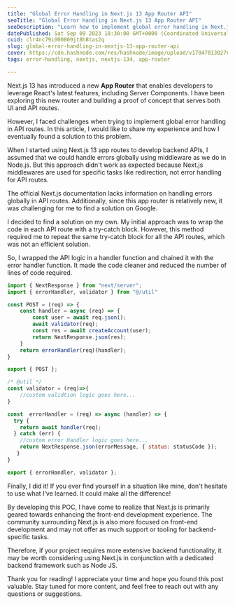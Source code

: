 ```yaml
---
title: "Global Error Handling in Next.js 13 App Router API"
seoTitle: "Global Error Handling in Next.js 13 App Router API"
seoDescription: "Learn how to implement global error handling in Next.js 13 App Router API routes."
datePublished: Sat Sep 09 2023 18:30:00 GMT+0000 (Coordinated Universal Time)
cuid: clr4nc79i000809jt8h8tas2q
slug: global-error-handling-in-nextjs-13-app-router-api
cover: https://cdn.hashnode.com/res/hashnode/image/upload/v1704701302763/5a7f8a5c-7b52-403c-b45a-28896b7d7210.png
tags: error-handling, nextjs, nextjs-134, app-router

---
```


Next.js 13 has introduced a new **App Router** that enables developers to leverage React's latest features, including Server Components. I have been exploring this new router and building a proof of concept that serves both UI and API routes.

However, I faced challenges when trying to implement global error handling in API routes. In this article, I would like to share my experience and how I eventually found a solution to this problem.

When I started using Next.js 13 app routes to develop backend APIs, I assumed that we could handle errors globally using middleware as we do in Node.js. But this approach didn't work as expected because Next.js middlewares are used for specific tasks like redirection, not error handling for API routes.

The official Next.js documentation lacks information on handling errors globally in API routes. Additionally, since this app router is relatively new, it was challenging for me to find a solution on Google.

I decided to find a solution on my own. My initial approach was to wrap the code in each API route with a try-catch block. However, this method required me to repeat the same try-catch block for all the API routes, which was not an efficient solution.

So, I wrapped the API logic in a handler function and chained it with the error handler function. It made the code cleaner and reduced the number of lines of code required.

```javascript
import { NextResponse } from "next/server";
import { errorHandler, validator } from "@/util"

const POST = (req) => {
    const handler = async (req) => {
        const user = await req.json();
        await validator(req);        
        const res = await createAccount(user);
        return NextResponse.json(res);
    }
    return errorHandler(req)(handler);
}

export { POST };
```

```javascript
/* @util */
const validator = (req)=>{
    //custom validtion logic goes here...
}

const  errorHandler = (req) => async (handler) => {
  try {
    return await handler(req);
  } catch (err) {
    //custom error Handler logic goes here...
    return NextResponse.json(errorMessage, { status: statusCode });
   }
}

export { errorHandler, validator };
```

Finally, I did it! If you ever find yourself in a situation like mine, don't hesitate to use what I've learned. It could make all the difference!

By developing this POC, I have come to realize that Next.js is primarily geared towards enhancing the front-end development experience. The community surrounding Next.js is also more focused on front-end development and may not offer as much support or tooling for backend-specific tasks.

Therefore, if your project requires more extensive backend functionality, it may be worth considering using Next.js in conjunction with a dedicated backend framework such as Node JS.

Thank you for reading! I appreciate your time and hope you found this post valuable. Stay tuned for more content, and feel free to reach out with any questions or suggestions.